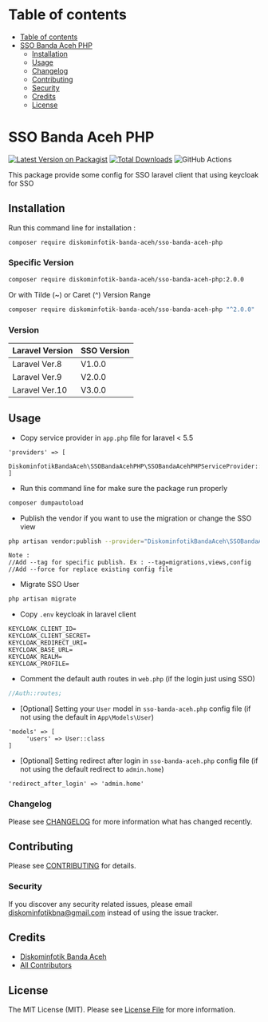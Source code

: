 Table of contents
=================
<!--ts-->
   * [Table of contents](#table-of-contents)
   * [SSO Banda Aceh PHP](#sso-banda-aceh-php)
      * [Installation](#installation)
      * [Usage](#usage)
      * [Changelog](#changelog)
      * [Contributing](#contributing)
      * [Security](#security)
      * [Credits](#credits)
      * [License](#license)
<!--te-->

# SSO Banda Aceh PHP
[![Latest Version on Packagist](https://img.shields.io/packagist/v/diskominfotik-banda-aceh/sso-banda-aceh-php.svg?style=flat-square)](https://packagist.org/packages/diskominfotik-banda-aceh/sso-banda-aceh-php)
[![Total Downloads](https://img.shields.io/packagist/dt/diskominfotik-banda-aceh/sso-banda-aceh-php.svg?style=flat-square)](https://packagist.org/packages/diskominfotik-banda-aceh/sso-banda-aceh-php)
![GitHub Actions](https://github.com/diskominfotik-banda-aceh/sso-banda-aceh-php/actions/workflows/main.yml/badge.svg)

This package provide some config for SSO laravel client that using keycloak for SSO

## Installation

Run this command line for installation :

```bash
composer require diskominfotik-banda-aceh/sso-banda-aceh-php
```
### Specific Version
```bash
composer require diskominfotik-banda-aceh/sso-banda-aceh-php:2.0.0
```
Or with Tilde (~) or Caret (^) Version Range
```bash
composer require diskominfotik-banda-aceh/sso-banda-aceh-php "^2.0.0"
```

### Version
| Laravel Version  | SSO Version |
| ---------------- | ------------- |
| Laravel Ver.8    | V1.0.0  |
| Laravel Ver.9    | V2.0.0  |
| Laravel Ver.10   | V3.0.0  |

## Usage
- Copy service provider in `app.php` file for laravel < 5.5
```
'providers' => [
    DiskominfotikBandaAceh\SSOBandaAcehPHP\SSOBandaAcehPHPServiceProvider::class
]
```
- Run this command line for make sure the package run properly
```bash
composer dumpautoload
```
- Publish the vendor if you want to use the migration or change the SSO view
```bash
php artisan vendor:publish --provider="DiskominfotikBandaAceh\SSOBandaAcehPHP\SSOBandaAcehPHPServiceProvider"
```
```
Note :
//Add --tag for specific publish. Ex : --tag=migrations,views,config
//Add --force for replace existing config file
```
- Migrate SSO User
```bash
php artisan migrate
```
- Copy `.env` keycloak in laravel client
```
KEYCLOAK_CLIENT_ID=
KEYCLOAK_CLIENT_SECRET=
KEYCLOAK_REDIRECT_URI=
KEYCLOAK_BASE_URL=
KEYCLOAK_REALM=
KEYCLOAK_PROFILE=
```
- Comment the default auth routes in `web.php` (if the login just using SSO)
```php
//Auth::routes;
```
- [Optional] Setting your `User` model in `sso-banda-aceh.php` config file (if not using the default in `App\Models\User`)
```
'models' => [     
     'users' => User::class
]
```
- [Optional] Setting redirect after login in `sso-banda-aceh.php` config file (if not using the default redirect to `admin.home`)
```
'redirect_after_login' => 'admin.home'
```

### Changelog

Please see [CHANGELOG](CHANGELOG.md) for more information what has changed recently.

## Contributing

Please see [CONTRIBUTING](CONTRIBUTING.md) for details.

### Security

If you discover any security related issues, please email diskominfotikbna@gmail.com instead of using the issue tracker.

## Credits

-   [Diskominfotik Banda Aceh](https://github.com/diskominfotik-banda-aceh)
-   [All Contributors](../../contributors)

## License

The MIT License (MIT). Please see [License File](LICENSE.md) for more information.
